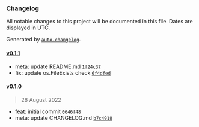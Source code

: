 ### Changelog

All notable changes to this project will be documented in this file. Dates are displayed in UTC.

Generated by [`auto-changelog`](https://github.com/CookPete/auto-changelog).

#### [v0.1.1](https://github.com/h-enk/hyas-core/compare/v0.1.0...v0.1.1)

- meta: update README.md [`1f24c37`](https://github.com/h-enk/hyas-core/commit/1f24c37e42a673531eb78e5b8a961190139d28b4)
- fix: update os.FileExists check [`6f4dfed`](https://github.com/h-enk/hyas-core/commit/6f4dfeda930363f4b9f1fd10cd876f429a2b5e66)

#### v0.1.0

> 26 August 2022

- feat: initial commit [`0646f48`](https://github.com/h-enk/hyas-core/commit/0646f48839c3f49abca9f640bcc38df696f8b354)
- meta: update CHANGELOG.md [`b7c4918`](https://github.com/h-enk/hyas-core/commit/b7c49189ef0e9dad531eb8b27c25735a6b080e9b)
